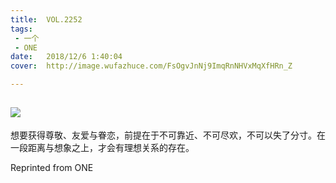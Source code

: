 ```yaml
---
title:	VOL.2252
tags:
 - 一个
 - ONE
date:	2018/12/6 1:40:04
cover:	http://image.wufazhuce.com/FsOgvJnNj9ImqRnNHVxMqXfHRn_Z

---
```

![](http://image.wufazhuce.com/FsOgvJnNj9ImqRnNHVxMqXfHRn_Z)
---

想要获得尊敬、友爱与眷恋，前提在于不可靠近、不可尽欢，不可以失了分寸。在一段距离与想象之上，才会有理想关系的存在。
 
Reprinted from ONE
